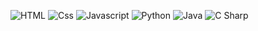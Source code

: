 <p>
<!-- <img src="https://img.shields.io/badge/Mac OS-black.svg?&style=for-the-flat&logo=macos&logoColor=white" /> -->
<img alt="HTML" src="https://img.shields.io/badge/HTML-E34F26?logo=html5&logoColor=white&style=for-the-flat" />
<img alt="Css" src="https://img.shields.io/badge/CSS-1572B6?logo=css3&logoColor=white&style=for-the-flat" />
<img alt="Javascript" src= "https://img.shields.io/badge/JavaScript-323330?style=for-the-flat&logo=javascript&logoColor=F7DF1E" />
<img alt="Python" src="https://img.shields.io/badge/Python-14354C?style=for-the-flat&logo=python&logoColor=white" />
<img alt="Java" src="https://img.shields.io/badge/Java-critical?logo=java&logoColor=white&style=for-the-flat" />
<img alt="C Sharp" src="https://img.shields.io/badge/C%23-239120?logo=c-sharp&logoColor=white&style=for-the-flat" />
</p>
<!--
**AaravJalan/AaravJalan** is a ✨ _special_ ✨ repository because its `README.md` (this file) appears on your GitHub profile.

Here are some ideas to get you started:

- 🔭 I’m currently working on ...
- 🌱 I’m currently learning ...
- 👯 I’m looking to collaborate on ...
- 🤔 I’m looking for help with ...
- 💬 Ask me about ...
- 📫 How to reach me: ...
- 😄 Pronouns: ...
- ⚡ Fun fact: ...
-->
